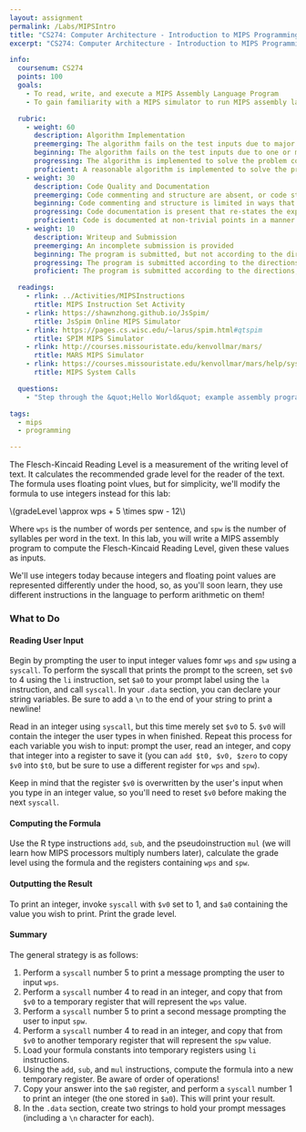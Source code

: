 ```yaml
---
layout: assignment
permalink: /Labs/MIPSIntro
title: "CS274: Computer Architecture - Introduction to MIPS Programming"
excerpt: "CS274: Computer Architecture - Introduction to MIPS Programming"

info:
  coursenum: CS274
  points: 100
  goals:
    - To read, write, and execute a MIPS Assembly Language Program
    - To gain familiarity with a MIPS simulator to run MIPS assembly language code

  rubric:
    - weight: 60
      description: Algorithm Implementation
      preemerging: The algorithm fails on the test inputs due to major issues, or the program fails to compile and/or run
      beginning: The algorithm fails on the test inputs due to one or more minor issues
      progressing: The algorithm is implemented to solve the problem correctly according to given test inputs, but would fail if executed in a general case due to a minor issue or omission in the algorithm design or implementation
      proficient: A reasonable algorithm is implemented to solve the problem which correctly solves the problem according to the given test inputs, and would be reasonably expected to solve the problem in the general case
    - weight: 30
      description: Code Quality and Documentation
      preemerging: Code commenting and structure are absent, or code structure departs significantly from best practice, and/or the code departs significantly from the style guide
      beginning: Code commenting and structure is limited in ways that reduce the readability of the program, and/or there are minor departures from the style guide
      progressing: Code documentation is present that re-states the explicit code definitions, and/or code is written that mostly adheres to the style guide
      proficient: Code is documented at non-trivial points in a manner that enhances the readability of the program, and code is written according to the style guide
    - weight: 10
      description: Writeup and Submission
      preemerging: An incomplete submission is provided
      beginning: The program is submitted, but not according to the directions in one or more ways (for example, because it is lacking a readme writeup)
      progressing: The program is submitted according to the directions with a minor omission or correction needed, and with at least superficial responses to the bolded questions throughout
      proficient: The program is submitted according to the directions, including a readme writeup describing the solution, and thoughtful answers to the bolded questions throughout

  readings:
    - rlink: ../Activities/MIPSInstructions
      rtitle: MIPS Instruction Set Activity
    - rlink: https://shawnzhong.github.io/JsSpim/
      rtitle: JsSpim Online MIPS Simulator
    - rlink: https://pages.cs.wisc.edu/~larus/spim.html#qtspim
      rtitle: SPIM MIPS Simulator
    - rlink: http://courses.missouristate.edu/kenvollmar/mars/
      rtitle: MARS MIPS Simulator    
    - rlink: https://courses.missouristate.edu/kenvollmar/mars/help/syscallhelp.html
      rtitle: MIPS System Calls    

  questions:
    - "Step through the &quot;Hello World&quot; example assembly program in your MIPS Simulator.  As you step from instruction to instruction, what registers and memory values change?"

tags:
  - mips
  - programming

---
```


The Flesch-Kincaid Reading Level is a measurement of the writing level of text.  It calculates the recommended grade level for the reader of the text.  The formula uses floating point vlues, but for simplicity, we'll modify the formula to use integers instead for this lab:

<span>\\(gradeLevel \approx wps + 5 \times spw - 12\\)</span>

Where `wps` is the number of words per sentence, and `spw` is the number of syllables per word in the text.  In this lab, you will write a MIPS assembly program to compute the Flesch-Kincaid Reading Level, given these values as inputs.

We'll use integers today because integers and floating point values are represented differently under the hood, so, as you'll soon learn, they use different instructions in the language to perform arithmetic on them!

### What to Do

#### Reading User Input
Begin by prompting the user to input integer values fomr `wps` and `spw` using a `syscall`.  To perform the syscall that prints the prompt to the screen, set `$v0` to 4 using the `li` instruction, set `$a0` to your prompt label using the `la` instruction, and call `syscall`.  In your `.data` section, you can declare your string variables.  Be sure to add a `\n` to the end of your string to print a newline!

Read in an integer using `syscall`, but this time merely set `$v0` to 5.  `$v0` will contain the integer the user types in when finished.  Repeat this process for each variable you wish to input: prompt the user, read an integer, and copy that integer into a register to save it (you can `add $t0, $v0, $zero` to copy `$v0` into `$t0`, but be sure to use a different register for `wps` and `spw`).

Keep in mind that the register `$v0` is overwritten by the user's input when you type in an integer value, so you'll need to reset `$v0` before making the next `syscall`.  

#### Computing the Formula

Use the R type instructions `add`, `sub`, and the pseudoinstruction `mul` (we will learn how MIPS processors multiply numbers later), calculate the grade level using the formula and the registers containing `wps` and `spw`.

#### Outputting the Result

To print an integer, invoke `syscall` with `$v0` set to 1, and `$a0` containing the value you wish to print.  Print the grade level.

#### Summary

The general strategy is as follows:

1. Perform a `syscall` number 5 to print a message prompting the user to input `wps`.
2. Perform a `syscall` number 4 to read in an integer, and copy that from `$v0` to a temporary register that will represent the `wps` value.
3. Perform a `syscall` number 5 to print a second message prompting the user to input `spw`.
4. Perform a `syscall` number 4 to read in an integer, and copy that from `$v0` to another temporary register that will represent the `spw` value.
5. Load your formula constants into temporary registers using `li` instructions.
6. Using the `add`, `sub`, and `mul` instructions, compute the formula into a new temporary register.  Be aware of order of operations!
7. Copy your answer into the `$a0` register, and perform a `syscall` number 1 to print an integer (the one stored in `$a0`).  This will print your result.
8. In the `.data` section, create two strings to hold your prompt messages (including a `\n` character for each).

